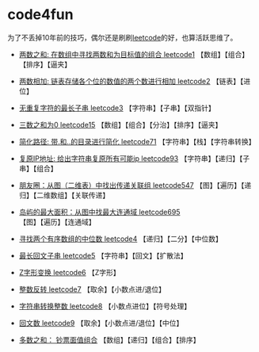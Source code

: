 # code4fun
为了不丢掉10年前的技巧，偶尔还是刷刷[leetcode](https://leetcode-cn.com/problemset/all/)的好，也算活跃思维了。 

- [两数之和: 在数组中寻找两数和为目标值的组合 leetcode1](leetcode1-two-sum.py)
【数组】【组合】【排序】【逼夹】
- [两数相加: 链表存储各个位的数值的两个数进行相加 leetcode2](leetcode2-add-two-numbers.py)
【链表】【进位】
- [无重复字符的最长子串 leetcode3](leetcode3-longest-substring-without-repeating-characters.py)
【字符串】【子串】【双指针】
- [三数之和为0 leetcode15](leetcode15-3sum.py)
【数组】【组合】【分治】【排序】【逼夹】
- [简化路径: 带.和..的目录进行简化 leetcode71](leetcode71-simplify-path.py)
【字符串】【栈】【字符串转换】
- [复原IP地址: 给出字符串复原所有可能ip leetcode93](leetcode93-restore-ip-addresses.py)
【字符串】【递归】【子串】【组合】
- [朋友圈：从图（二维表）中找出传递关联组 leetcode547](leetcode547-friend-circles.py)
【图】【遍历】【递归】【二维数组】【关联传递】
- [岛屿的最大面积：从图中找最大连通域 leetcode695](leetcode695-max-area-of-island.py)
【图】【遍历】【连通域】
- [寻找两个有序数组的中位数 leetcode4](leetcode4-median-of-two-sorted-arrays.py)
【递归】【二分】【中位数】
- [最长回文子串 leetcode5](leetcode5-longest-palindromic-substring.py)
【字符串】【回文】【扩散法】
- [Z字形变换 leetcode6](leetcode6-zigzag-conversion.py)
【Z字形】
- [整数反转 leetcode7](leetcode7-reverse-integer.py)
【取余】【小数点进/退位】
- [字符串转换整数 leetcode8](leetcode8-string-to-integer-atoi.py)
【小数点进位】【符号处理】
- [回文数 leetcode9](leetcode9-palindrome-number.py)
【取余】【小数点进/退位】【中位】

- [多数之和： 钞票面值组合](others1-find-cash-comb.py)
【数组】【递归】【组合】【排序】
